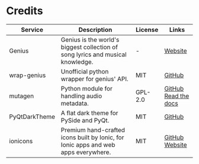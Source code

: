 # Credits

| Service       | Description                                                                        | License | Links                                                                                                                               |
| ------------- | ---------------------------------------------------------------------------------- | ------- | ----------------------------------------------------------------------------------------------------------------------------------- |
| Genius        | Genius is the world's biggest collection of song lyrics and musical knowledge.     | -       | [Website](https://genius.com)                                                                                                       |
| wrap-genius   | Unofficial python wrapper for genius' API.                                         | MIT     | [GitHub](https://github.com/fedecalendino/wrap-genius)                                                                              |
| mutagen         | Python module for handling audio metadata.         | GPL-2.0 | [GitHub](https://github.com/quodlibet/mutagen)<br />[Read the docs](https://mutagen.readthedocs.io/en/latest/)                             |
| PyQtDarkTheme | A flat dark theme for PySide and PyQt.                                             | MIT     | [GitHub](https://github.com/5yutan5/PyQtDarkTheme)                                                                                  |
| ionicons      | Premium hand-crafted icons built by Ionic, for Ionic apps and web apps everywhere. | MIT     | [GitHub](https://github.com/ionic-team/ionicons)<br />[Website](https://ionic.io/ionicons)                                          |
